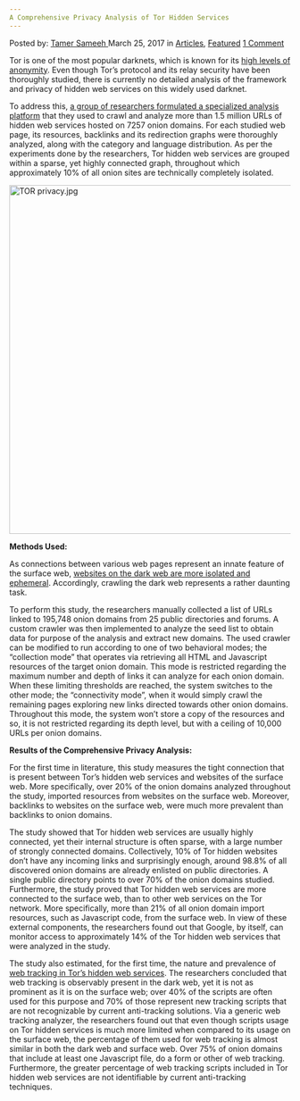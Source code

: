 ```yaml
---
A Comprehensive Privacy Analysis of Tor Hidden Services
---
```

<article class="post-listing post-18788 post type-post status-publish format-standard has-post-thumbnail hentry category-articles category-deepdot-news tag-analysis tag-comprehensive tag-hidden tag-privacy tag-services tag-tor">
    <div class="post-inner">
    <p class="post-meta">
    <span>Posted by: <a href="https://www.deepdotweb.com/author/tamersameeh/" title="">Tamer Sameeh </a></span>
    <span>March 25, 2017</span>
    <span>in <a href="https://www.deepdotweb.com/category/articles/" rel="category tag">Articles</a>, <a href="https://www.deepdotweb.com/category/deepdot-news/" rel="category tag">Featured</a></span>
    <span><a href="https://www.deepdotweb.com/2017/03/25/comprehensive-privacy-analysis-tor-hidden-services/#comments">1 Comment</a></span>
    </p>
    <div class="clear"></div>
    <div class="entry">
    <p>Tor is one of the most popular darknets, which is known for its <a href="https://www.deepdotweb.com/2014/12/28/research-news-tor-privacy-security-dece-28th-2014/">high levels of anonymity</a>. Even though Tor&#8217;s protocol and its relay security have been thoroughly studied, there is currently no detailed analysis of the framework and privacy of hidden web services on this widely used darknet.</p>
    <p>To address this, <a href="http://s3.eurecom.fr/docs/www17_darktracing.pdf">a group of researchers formulated a specialized analysis platform</a> that they used to crawl and analyze more than 1.5 million URLs of hidden web services hosted on 7257 onion domains. For each studied web page, its resources, backlinks and its redirection graphs were thoroughly analyzed, along with the category and language distribution. As per the experiments done by the researchers, Tor hidden web services are grouped within a sparse, yet highly connected graph, throughout which approximately 10% of all onion sites are technically completely isolated.</p>
    <p><img class="wp-image-18800 aligncenter" src="https://www.deepdotweb.com/wp-content/uploads/2017/03/tor-privacy-jpg.jpeg" alt="TOR privacy.jpg" width="803" height="625" srcset="https://www.deepdotweb.com/wp-content/uploads/2017/03/tor-privacy-jpg.jpeg 1430w, https://www.deepdotweb.com/wp-content/uploads/2017/03/tor-privacy-jpg-300x233.jpeg 300w, https://www.deepdotweb.com/wp-content/uploads/2017/03/tor-privacy-jpg-1024x797.jpeg 1024w" sizes="(max-width: 803px) 100vw, 803px" /></p>
    <p><strong>Methods Used:</strong></p>
    <p>As connections between various web pages represent an innate feature of the surface web, <a href="https://www.deepdotweb.com/2016/04/17/the-digital-privacy-war-hasnt-stopped-tor-from-wanting-to-grow/">websites on the dark web are more isolated and ephemeral</a>. Accordingly, crawling the dark web represents a rather daunting task.</p>
    <p>To perform this study, the researchers manually collected a list of URLs linked to 195,748 onion domains from 25 public directories and forums. A custom crawler was then implemented to analyze the seed list to obtain data for purpose of the analysis and extract new domains. The used crawler can be modified to run according to one of two behavioral modes; the &#8220;collection mode&#8221; that operates via retrieving all HTML and Javascript resources of the target onion domain. This mode is restricted regarding the maximum number and depth of links it can analyze for each onion domain. When these limiting thresholds are reached, the system switches to the other mode; the &#8220;connectivity mode&#8221;, when it would simply crawl the remaining pages exploring new links directed towards other onion domains. Throughout this mode, the system won&#8217;t store a copy of the resources and so, it is not restricted regarding its depth level, but with a ceiling of 10,000 URLs per onion domains.</p>
    <p><strong>Results of the Comprehensive Privacy Analysis:</strong></p>
    <p>For the first time in literature, this study measures the tight connection that is present between Tor&#8217;s hidden web services and websites of the surface web. More specifically, over 20% of the onion domains analyzed throughout the study, imported resources from websites on the surface web. Moreover, backlinks to websites on the surface web, were much more prevalent than backlinks to onion domains.</p>
    <p>The study showed that Tor hidden web services are usually highly connected, yet their internal structure is often sparse, with a large number of strongly connected domains. Collectively, 10% of Tor hidden websites don&#8217;t have any incoming links and surprisingly enough, around 98.8% of all discovered onion domains are already enlisted on public directories. A single public directory points to over 70% of the onion domains studied. Furthermore, the study proved that Tor hidden web services are more connected to the surface web, than to other web services on the Tor network. More specifically, more than 21% of all onion domain import resources, such as Javascript code, from the surface web. In view of these external components, the researchers found out that Google, by itself, can monitor access to approximately 14% of the Tor hidden web services that were analyzed in the study.</p>
    <p>The study also estimated, for the first time, the nature and prevalence of <a href="https://www.deepdotweb.com/2017/02/13/major-tor-darknet-major-privacy-update-govt-investigations-struggle/">web tracking in Tor&#8217;s hidden web services</a>. The researchers concluded that web tracking is observably present in the dark web, yet it is not as prominent as it is on the surface web; over 40% of the scripts are often used for this purpose and 70% of those represent new tracking scripts that are not recognizable by current anti-tracking solutions. Via a generic web tracking analyzer, the researchers found out that even though scripts usage on Tor hidden services is much more limited when compared to its usage on the surface web, the percentage of them used for web tracking is almost similar in both the dark web and surface web. Over 75% of onion domains that include at least one Javascript file, do a form or other of web tracking. Furthermore, the greater percentage of web tracking scripts included in Tor hidden web services are not identifiable by current anti-tracking techniques.</p>
    </div>
    <span style="display:none"><a href="https://www.deepdotweb.com/tag/analysis/" rel="tag">analysis</a> <a href="https://www.deepdotweb.com/tag/comprehensive/" rel="tag">comprehensive</a> <a href="https://www.deepdotweb.com/tag/hidden/" rel="tag">hidden</a> <a href="https://www.deepdotweb.com/tag/privacy/" rel="tag">privacy</a> <a href="https://www.deepdotweb.com/tag/services/" rel="tag">services</a> <a href="https://www.deepdotweb.com/tag/tor/" rel="tag">tor</a></span> <span style="display:none" class="updated">2017-03-25</span>
    <div style="display:none" class="vcard author" itemprop="author" itemscope itemtype="http://schema.org/Person"><strong class="fn" itemprop="name"><a href="https://www.deepdotweb.com/author/tamersameeh/" title="Posts by Tamer Sameeh" rel="author">Tamer Sameeh</a></strong></div>
    </div>
</article>


